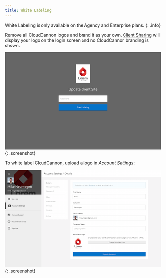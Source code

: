 ```yaml
---
title: White Labeling
---
```


White Labeling is only available on the Agency and Enterprise plans.
{: .info}

Remove all CloudCannon logos and brand it as your own. [Client Sharing](/sharing/client-sharing/) will display your logo on the login screen and no CloudCannon branding is shown.

![Client sharing](/img/sharing/client-white-label.png){: .screenshot}

To white label CloudCannon, upload a logo in *Account Settings*:

![Client sharing](/img/sharing/upload-white-label-logo.png){: .screenshot}

